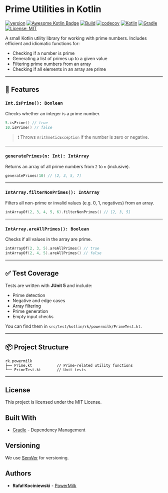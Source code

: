 # Prime Utilities in Kotlin

[![version](https://img.shields.io/badge/version-1.0.13-yellow.svg)](https://semver.org)
[![Awesome Kotlin Badge](https://kotlin.link/awesome-kotlin.svg)](https://github.com/KotlinBy/awesome-kotlin)
[![Build](https://github.com/rkociniewski/prime-checker/actions/workflows/main.yml/badge.svg)](https://github.com/rkociniewski/prime-checker/actions/workflows/main.yml)
[![codecov](https://codecov.io/gh/rkociniewski/prime-checker/branch/main/graph/badge.svg)](https://codecov.io/gh/rkociniewski/prime-checker)
[![Kotlin](https://img.shields.io/badge/Kotlin-2.20-blueviolet?logo=kotlin)](https://kotlinlang.org/)
[![Gradle](https://img.shields.io/badge/Gradle-9.10-blue?logo=gradle)](https://gradle.org/)
[![License: MIT](https://img.shields.io/badge/License-MIT-greem.svg)](https://opensource.org/licenses/MIT)

A small Kotlin utility library for working with prime numbers. Includes efficient and idiomatic functions for:

- Checking if a number is prime
- Generating a list of primes up to a given value
- Filtering prime numbers from an array
- Checking if all elements in an array are prime

---

## 🔧 Features

### `Int.isPrime(): Boolean`

Checks whether an integer is a prime number.

```kotlin
5.isPrime() // true
10.isPrime() // false
````

> ❗ Throws `ArithmeticException` if the number is zero or negative.

---

### `generatePrimes(n: Int): IntArray`

Returns an array of all prime numbers from `2` to `n` (inclusive).

```kotlin
generatePrimes(10) // [2, 3, 5, 7]
```

---

### `IntArray.filterNonPrimes(): IntArray`

Filters all non-prime or invalid values (e.g. 0, 1, negatives) from an array.

```kotlin
intArrayOf(2, 3, 4, 5, 6).filterNonPrimes() // [2, 3, 5]
```

---

### `IntArray.areAllPrimes(): Boolean`

Checks if all values in the array are prime.

```kotlin
intArrayOf(2, 3, 5).areAllPrimes() // true
intArrayOf(2, 4, 5).areAllPrimes() // false
```

---

## ✅ Test Coverage

Tests are written with **JUnit 5** and include:

* Prime detection
* Negative and edge cases
* Array filtering
* Prime generation
* Empty input checks

You can find them in `src/test/kotlin/rk/powermilk/PrimeTest.kt`.

---

## 📦 Project Structure

```
rk.powermilk
├── Prime.kt           // Prime-related utility functions
└── PrimeTest.kt       // Unit tests
```

---

## License

This project is licensed under the MIT License.

## Built With

* [Gradle](https://gradle.org/) - Dependency Management

## Versioning

We use [SemVer](http://semver.org/) for versioning.

## Authors

* **Rafał Kociniewski** - [PowerMilk](https://github.com/rkociniewski)
